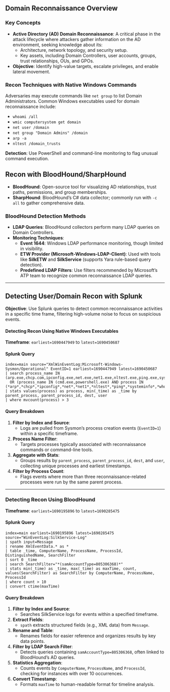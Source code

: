 ## Domain Reconnaissance Overview

### Key Concepts
- **Active Directory (AD) Domain Reconnaissance**: A critical phase in the attack lifecycle where attackers gather information on the AD environment, seeking knowledge about its:
	- Architecture, network topology, and security setup.
	- Key assets, including Domain Controllers, user accounts, groups, trust relationships, OUs, and GPOs.
- **Objective**: Identify high-value targets, escalate privileges, and enable lateral movement.

### Recon Techniques with Native Windows Commands
Adversaries may execute commands like `net group` to list Domain Administrators. Common Windows executables used for domain reconnaissance include:
  - `whoami /all`
  - `wmic computersystem get domain`
  - `net user /domain`
  - `net group "Domain Admins" /domain`
  - `arp -a`
  - `nltest /domain_trusts`
  
  **Detection**: Use PowerShell and command-line monitoring to flag unusual command execution.

## Recon with BloodHound/SharpHound

- **BloodHound**: Open-source tool for visualizing AD relationships, trust paths, permissions, and group memberships.
- **SharpHound**: BloodHound’s C# data collector; commonly run with `-c all` to gather comprehensive data.

### BloodHound Detection Methods
- **LDAP Queries**: BloodHound collectors perform many LDAP queries on Domain Controllers.
- **Monitoring Techniques**:
  - **Event 1644**: Windows LDAP performance monitoring, though limited in visibility.
  - **ETW Provider (Microsoft-Windows-LDAP-Client)**: Used with tools like **SilkETW** and **SilkService** (supports Yara rule-based query detection).
  - **Predefined LDAP Filters**: Use filters recommended by Microsoft’s ATP team to recognize common reconnaissance LDAP queries.

---

## Detecting User/Domain Recon with Splunk

**Objective**: Use Splunk queries to detect common reconnaissance activities in a specific time frame, filtering high-volume noise to focus on suspicious events.
#### Detecting Recon Using Native Windows Executables

**Timeframe**: `earliest=1690447949` to `latest=1690450687`

#### Splunk Query
```spl
index=main source="XmlWinEventLog:Microsoft-Windows-Sysmon/Operational" EventID=1 earliest=1690447949 latest=1690450687
| search process_name IN (arp.exe,chcp.com,ipconfig.exe,net.exe,net1.exe,nltest.exe,ping.exe,systeminfo.exe,whoami.exe) 
  OR (process_name IN (cmd.exe,powershell.exe) AND process IN (*arp*,*chcp*,*ipconfig*,*net*,*net1*,*nltest*,*ping*,*systeminfo*,*whoami*))
| stats values(process) as process, min(_time) as _time by parent_process, parent_process_id, dest, user
| where mvcount(process) > 3
```

#### Query Breakdown
1. **Filter by Index and Source**:
   - Logs are pulled from Sysmon’s process creation events (`EventID=1`) within a specific timeframe.
2. **Process Name Filter**:
   - Targets processes typically associated with reconnaissance commands or command-line tools.
3. **Aggregate with Stats**:
   - Groups results by `parent_process`, `parent_process_id`, `dest`, and `user`, collecting unique processes and earliest timestamps.
4. **Filter by Process Count**:
   - Flags events where more than three reconnaissance-related processes were run by the same parent process.

---

### Detecting Recon Using BloodHound

**Timeframe**: `earliest=1690195896` to `latest=1690285475`

#### Splunk Query
```spl
index=main earliest=1690195896 latest=1690285475 source="WinEventLog:SilkService-Log"
| spath input=Message 
| rename XmlEventData.* as * 
| table _time, ComputerName, ProcessName, ProcessId, DistinguishedName, SearchFilter
| sort 0 _time
| search SearchFilter="*(samAccountType=805306368)*"
| stats min(_time) as _time, max(_time) as maxTime, count, values(SearchFilter) as SearchFilter by ComputerName, ProcessName, ProcessId
| where count > 10
| convert ctime(maxTime)
```

#### Query Breakdown
1. **Filter by Index and Source**:
   - Searches SilkService logs for events within a specified timeframe.
2. **Extract Fields**:
   - `spath` extracts structured fields (e.g., XML data) from `Message`.
3. **Rename and Table**:
   - Renames fields for easier reference and organizes results by key data points.
4. **Filter by LDAP Search Filter**:
   - Detects queries containing `samAccountType=805306368`, often linked to BloodHound’s AD queries.
5. **Statistics Aggregation**:
   - Counts events by `ComputerName`, `ProcessName`, and `ProcessId`, checking for instances with over 10 occurrences.
6. **Convert Timestamp**:
   - Formats `maxTime` to human-readable format for timeline analysis.